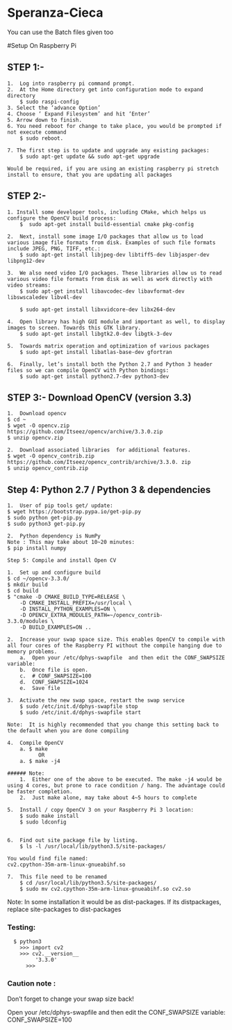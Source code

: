 # Speranza-Cieca

You can use the Batch files given too

#Setup On Raspberry Pi

## STEP 1:-


    1.	Log into raspberry pi command prompt. 
    2.	At the Home directory get into configuration mode to expand directory 
        $ sudo raspi-config 
    3. Select the ‘advance Option’ 
    4. Choose ‘ Expand Filesystem’ and hit ‘Enter’ 
    5. Arrow down to finish. 
    6. You need reboot for change to take place, you would be prompted if not execute command 
        $ sudo reboot. 

    7. The first step is to update and upgrade any existing packages: 
        $ sudo apt-get update && sudo apt-get upgrade 

    Would be required, if you are using an existing raspberry pi stretch install to ensure, that you are updating all packages 
 
## STEP 2:-

    1. Install some developer tools, including CMake, which helps us configure the OpenCV build process: 
        $  sudo apt-get install build-essential cmake pkg-config 

    2.	Next, install some image I/O packages that allow us to load various image file formats from disk. Examples of such file formats include JPEG, PNG, TIFF, etc.: 
        $ sudo apt-get install libjpeg-dev libtiff5-dev libjasper-dev libpng12-dev 

    3.	We also need video I/O packages. These libraries allow us to read various video file formats from disk as well as work directly with video streams: 
        $ sudo apt-get install libavcodec-dev libavformat-dev libswscaledev libv4l-dev 

        $ sudo apt-get install libxvidcore-dev libx264-dev 

    4.	Open library has high GUI module and important as well, to display images to screen. Towards this GTK library. 
        $ sudo apt-get install libgtk2.0-dev libgtk-3-dev 

    5.	Towards matrix operation and optimization of various packages  
        $ sudo apt-get install libatlas-base-dev gfortran 

    6.	Finally, let’s install both the Python 2.7 and Python 3 header files so we can compile OpenCV with Python bindings:           
        $ sudo apt-get install python2.7-dev python3-dev 
 
## STEP 3:- Download OpenCV (version 3.3) 
 
    1.	Download opencv  
    $ cd ~ 
    $ wget -O opencv.zip https://github.com/Itseez/opencv/archive/3.3.0.zip 
    $ unzip opencv.zip 

    2.	Download associated libraries  for additional features. 
    $ wget -O opencv_contrib.zip https://github.com/Itseez/opencv_contrib/archive/3.3.0. zip 
    $ unzip opencv_contrib.zip 

## Step 4: Python 2.7 / Python 3 & dependencies 
 
    1.	User of pip tools get/ update: 
    $ wget https://bootstrap.pypa.io/get-pip.py 
    $ sudo python get-pip.py 
    $ sudo python3 get-pip.py 

    2.	Python dependency is NumPy 
    Note : This may take about 10~20 minutes: 
    $ pip install numpy 

    Step 5: Compile and install Open CV 
 
    1.	Set up and configure build  
    $ cd ~/opencv-3.3.0/ 
    $ mkdir build 
    $ cd build 
    $ "cmake -D CMAKE_BUILD_TYPE=RELEASE \ 
        -D CMAKE_INSTALL_PREFIX=/usr/local \ 
        -D INSTALL_PYTHON_EXAMPLES=ON \ 
        -D OPENCV_EXTRA_MODULES_PATH=~/opencv_contrib-
    3.3.0/modules \ 
        -D BUILD_EXAMPLES=ON .. 

    2.	Increase your swap space size. This enables OpenCV to compile with all four cores of the Raspberry PI without the compile hanging due to memory problems. 
        a.	Open your /etc/dphys-swapfile  and then edit the CONF_SWAPSIZE  variable: 
        b.	Once file is open. 
        c.	# CONF_SWAPSIZE=100 
        d.	CONF_SWAPSIZE=1024 
        e.	Save file 

    3.	Activate the new swap space, restart the swap service 
        $ sudo /etc/init.d/dphys-swapfile stop 
        $ sudo /etc/init.d/dphys-swapfile start 

    Note:  It is highly recommended that you change this setting back to the default when you are done compiling 

    4.	Compile OpenCV 
        a. $ make 
              OR 
        a. $ make -j4 

    ###### Note:  
        1.	Either one of the above to be executed. The make -j4 would be using 4 cores, but prone to race condition / hang. The advantage could be faster completion. 
        2.	Just make alone, may take about 4~5 hours to complete 

    5.	Install / copy OpenCV 3 on your Raspberry Pi 3 location: 
        $ sudo make install 
        $ sudo ldconfig 


    6.	Find out site package file by listing. 
        $ ls -l /usr/local/lib/python3.5/site-packages/ 

    You would find file named: 
    cv2.cpython-35m-arm-linux-gnueabihf.so 

    7.	This file need to be renamed 
        $ cd /usr/local/lib/python3.5/site-packages/ 
        $ sudo mv cv2.cpython-35m-arm-linux-gnueabihf.so cv2.so 
 
Note: In some installation it would be as dist-packages. If its distpackages, replace site-packages to dist-packages 

### Testing: 

      $ python3       
        >>> import cv2 
        >>> cv2.__version__ 
             '3.3.0' 
          >>> 

### Caution note :  
Don’t forget to change your swap size back! 
 
Open your  /etc/dphys-swapfile  and then edit the  CONF_SWAPSIZE  variable:          CONF_SWAPSIZE=100 
